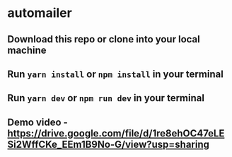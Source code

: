 # automailer
## Download this repo or clone into your local machine
## Run ```yarn install``` or ```npm install``` in your terminal
## Run ```yarn dev``` or ```npm run dev``` in your terminal
## Demo video - https://drive.google.com/file/d/1re8ehOC47eLESi2WffCKe_EEm1B9No-G/view?usp=sharing
